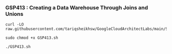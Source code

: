 ### GSP413 :  Creating a Data Warehouse Through Joins and Unions 

```
curl -LO raw.githubusercontent.com/tariqsheikhsw/GoogleCloudArchitectLabs/main/Solutions/GSP413.sh

sudo chmod +x GSP413.sh

./GSP413.sh
```
